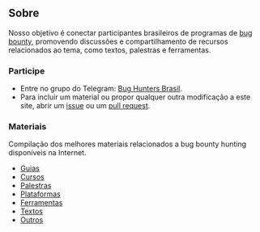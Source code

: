 ## Sobre

Nosso objetivo é conectar participantes brasileiros de programas de
[bug bounty](https://en.wikipedia.org/wiki/Bug_bounty_program), promovendo
discussões e compartilhamento de recursos relacionados ao tema, como textos,
palestras e ferramentas.

### Participe

- Entre no grupo do Telegram: [Bug Hunters Brasil](https://t.me/bughuntersbr).
- Para incluir um material ou propor qualquer outra modificação a este site,
  abrir um [issue](https://github.com/bughuntersbr/bughuntersbr/issues) ou um
  [pull request](https://github.com/bughuntersbr/bughuntersbr/pulls).

### Materiais

Compilação dos melhores materiais relacionados a bug bounty hunting
disponíveis na Internet.

- [Guias](guias/)
- [Cursos](cursos/)
- [Palestras](palestras/)
- [Plataformas](plataformas/)
- [Ferramentas](ferramentas/)
- [Textos](textos/)
- [Outros](outros/)